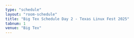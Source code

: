 ```yaml
---
type: "schedule"
layout: "room-schedule"
title: "Big Tex Schedule Day 2 - Texas Linux Fest 2025"
tabnum: 1
venue: "Big Tex"
---
```


